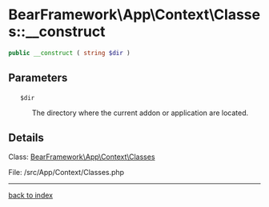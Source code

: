 # BearFramework\App\Context\Classes::__construct

```php
public __construct ( string $dir )
```

## Parameters

&nbsp;&nbsp;&nbsp;&nbsp;&nbsp;&nbsp;`$dir`

&nbsp;&nbsp;&nbsp;&nbsp;&nbsp;&nbsp;&nbsp;&nbsp;&nbsp;&nbsp;&nbsp;&nbsp;The directory where the current addon or application are located.

## Details

Class: [BearFramework\App\Context\Classes](bearframework.app.context.classes.class.md)

File: /src/App/Context/Classes.php

---

[back to index](index.md)

